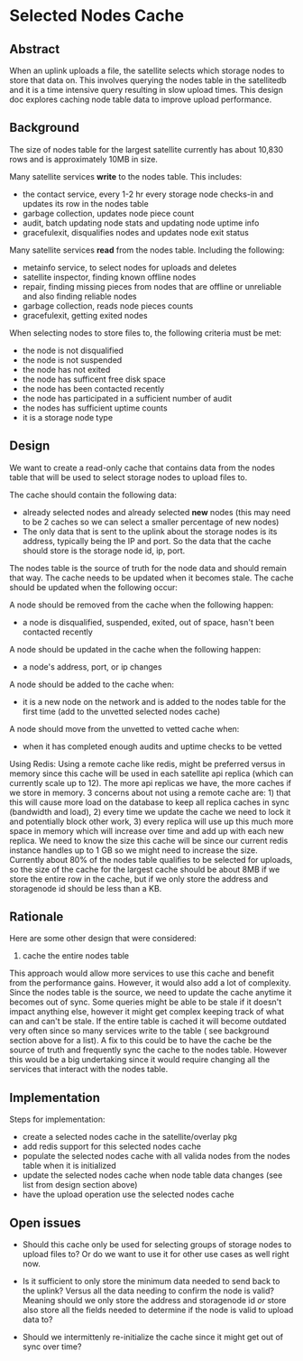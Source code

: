 # Selected Nodes Cache

## Abstract

When an uplink uploads a file, the satellite selects which storage nodes to store that data on. This involves querying the nodes table in the satellitedb and it is a time intensive query resulting in slow upload times. This design doc explores caching node table data to improve upload performance.

## Background

The size of nodes table for the largest satellite currently has about 10,830 rows and is approximately 10MB in size.

Many satellite services **write** to the nodes table. This includes:
- the contact service, every 1-2 hr every storage node checks-in and updates its row in the nodes table
- garbage collection, updates node piece count
- audit, batch updating node stats and updating node uptime info
- gracefulexit, disqualifies nodes and updates node exit status

Many satellite services **read** from the nodes table. Including the following:
- metainfo service, to select nodes for uploads and deletes
- satellite inspector, finding known offline nodes
- repair, finding missing pieces from nodes that are offline or unreliable and also finding reliable nodes
- garbage collection, reads node pieces counts
- gracefulexit, getting exited nodes

When selecting nodes to store files to, the following criteria must be met:
- the node is not disqualified
- the node is not suspended
- the node has not exited
- the node has sufficent free disk space
- the node has been contacted recently
- the node has participated in a sufficient number of audit
- the nodes has sufficient uptime counts
- it is a storage node type

## Design

We want to create a read-only cache that contains data from the nodes table that will be used to select storage nodes to upload files to.

The cache should contain the following data:
- already selected nodes and already selected **new** nodes (this may need to be 2 caches so we can select a smaller percentage of new nodes)
- The only data that is sent to the uplink about the storage nodes is its address, typically being the IP and port. So the data that the cache should store is the storage node id, ip, port.

The nodes table is the source of truth for the node data and should remain that way. The cache needs to be updated when it becomes stale. The cache should be updated when the following occur:

A node should be removed from the cache when the following happen:
- a node is disqualified, suspended, exited, out of space, hasn't been contacted recently

A node should be updated in the cache when the following happen:
- a node's address, port, or ip changes

A node should be added to the cache when:
- it is a new node on the network and is added to the nodes table for the first time (add to the unvetted selected nodes cache)

A node should move from the unvetted to vetted cache when:
- when it has completed enough audits and uptime checks to be vetted

Using Redis:
Using a remote cache like redis, might be preferred versus in memory since this cache will be used in each satellite api replica (which can currently scale up to 12).  The more api replicas we have, the more caches if we store in memory. 3 concerns about not using a remote cache are: 1) that this will cause more load on the database to keep all replica caches in sync (bandwidth and load), 2) every time we update the cache we need to lock it and potentially block other work, 3) every replica will use up this much more space in memory which will increase over time and add up with each new replica. We need to know the size this cache will be since our current redis instance handles up to 1 GB so we might need to increase the size. Currently about 80% of the nodes table qualifies to be selected for uploads, so the size of the cache for the largest cache should be about 8MB if we store the entire row in the cache, but if we only store the address and storagenode id should be less than a KB.

## Rationale

Here are some other design that were considered:

1) cache the entire nodes table

This approach would allow more services to use this cache and benefit from the performance gains. However, it would also add a lot of complexity. Since the nodes table is the source, we need to update the cache anytime it becomes out of sync. Some queries might be able to be stale if it doesn't impact anything else, however it might get complex keeping track of what can and can't be stale. If the entire table is cached it will become outdated very often since so many services write to the table ( see background section above for a list). A fix to this could be to have the cache be the source of truth and frequently sync the cache to the nodes table. However this would be a big undertaking since it would require changing all the services that interact with the nodes table.

## Implementation

Steps for implementation:
- create a selected nodes cache in the satellite/overlay pkg
- add redis support for this selected nodes cache
- populate the selected nodes cache with all valida nodes from the nodes table when it is initialized
- update the selected nodes cache when node table data changes (see list from design section above)
- have the upload operation use the selected nodes cache

## Open issues

- Should this cache only be used for selecting groups of storage nodes to upload files to? Or do we want to use it for other use cases as well right now.

- Is it sufficient to only store the minimum data needed to send back to the uplink? Versus all the data needing to confirm the node is valid? Meaning should we only store the address and storagenode id *or* store also store all the fields needed to determine if the node is valid to upload data to?

- Should we intermittenly re-initialize the cache since it might get out of sync over time?
